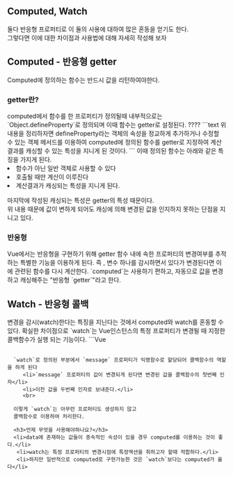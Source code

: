 Computed, Watch
----------------
둘다 반응형 프로퍼티로 이 둘의 사용에 대하여 많은 혼동을 얻기도 한다.  
그렇다면 이에 대한 차이점과 사용법에 대해 자세히 작성해 보자  

<h2>   Computed - 반응형 getter </h2>
Computed에 정의하는 함수는 반드시 값을 리턴하여야한다.

<h3>getter란?</h3>
computed에서 함수를 한 프로퍼티가 정의될때 내부적으로는 `Object.defineProperty`로 정의되며 이때 
함수는 getter로 설정된다. ????
```text
    위 내용을 정리하자면 defineProperty라는    
    객체의 속성을 정교하게 추가하거나 수정할 수 있는 객체 메서드를 이용하여
     computed에 정의된 함수를 getter로 지정하여 계산결과를 캐싱할 수 있는 특성을
    지니게 된 것이다.
``` 
이때 정의된 함수는 아래와 같은 특징을 가지게 된다.
 <li>함수가 아닌 일반 객체로 사용할 수 있다</li>
 <li>호출될 때만 계산이 이루진다</li>
 <li>계산결과가 캐싱되는 특성을 지니게 된다.</li>
   
  마지막에 작성된 캐싱되는 특성은 getter의 특성 때문이다.  
  위 내용 때문에 값이 변하게 되어도 캐싱에 의해 변경된 값을 인지하지 못하는 단점을 지니고 있다.  
  
  <h3>반응형</h3>
  Vue에서는 반응형을 구현하기 위해 getter 함수 내에 속한 프로퍼티의 변경여부를 추적하는 특별한
  기능을 이용하게 된다.  
  즉 , 변수 하나를 감시하면서 있다가 변경된다면 이에 관련된 함수를 다시 계산한다.  
  `computed`는 사용하기 편하고, 자동으로 값을 변경하고 캐싱해주는 "반응형 `getter`"라고 한다.
  
  <h2>Watch  -  반응형 콜백</h2>
  변경을 감시(watch)한다는 특징을 지닌다는 것에서 computed와 watch를 혼동할 수 있다.
  확실한 차이점으로 `watch`는 Vue인스턴스의 특정 프로퍼티가 변경될 때 지정한 콜백함수가
  실행 되는 기능이다.  
 ```Vue
<template>
  <div>
    <p>원본 메시지: "{{ message }}"</p>
    <p>역순으로 표시한 메시지: "{{ reversedMessage }}"</p>
  </div>
</template>

<script>
export default {
  name: 'test',
  data(){
    return {
      message: '안녕하세요',
      reversedMessage: ''
    }
  },
  watch: {
    message: function (newVal, oldVal) {
      this.reversedMessage = newVal.split('').reverse().join('')
    }
  }
}
</script>
```

  `watch`로 정의된 부분에서 `message` 프로퍼티가 익명함수로 할당되어 콜백함수의 역할을 하게 된다  
     <li>`message` 프로퍼티의 값이 변경되게 된다면 변경된 값을 콜백함수의 첫번째 인자</li> 
     <li>이전 값을 두번째 인자로 보내준다.</li>
     <br>    
        
  이렇게 `watch`는 아무런 프로퍼티도 생성하지 않고
  콜백함수로 이용하여 처리한다.
  
  <h3>언제 무엇을 사용해야하나요?</h3>
  <li>data에 존재하는 값들이 종속적인 속성이 있을 경우 computed를 이용하는 것이 좋다.</li>
   <li>watch는 특정 프로퍼티의 변경시점에 특정액션을 취하고자 할때 적합하다.</li>
   <li>하지만 일반적으로 computed로 구현가능한 것은 `watch`보다는 computed가 옳다</li>
     
  
  
  
    
   

